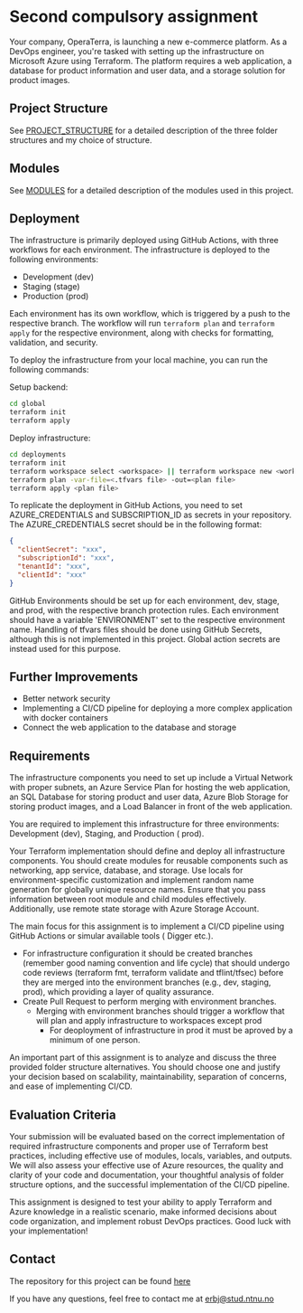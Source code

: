 # Second compulsory assignment

Your company, OperaTerra, is launching a new e-commerce platform. As a DevOps engineer, you're tasked with setting up
the infrastructure on Microsoft Azure using Terraform. The platform requires a web application, a database for product
information and user data, and a storage solution for product images.

## Project Structure

See [PROJECT_STRUCTURE](PROJECT_STRUCTURE.md) for a detailed description of the three folder structures and my choice of
structure.

## Modules

See [MODULES](MODULES.md) for a detailed description of the modules used in this project.

## Deployment

The infrastructure is primarily deployed using GitHub Actions, with three workflows for each environment. The
infrastructure is deployed to the following environments:

- Development (dev)
- Staging (stage)
- Production (prod)

Each environment has its own workflow, which is triggered by a push to the respective branch. The workflow will run
`terraform plan` and `terraform apply` for the respective environment, along with checks for formatting, validation, and
security.

To deploy the infrastructure from your local machine, you can run the following commands:

Setup backend:

```bash
cd global
terraform init
terraform apply
```

Deploy infrastructure:

```bash
cd deployments
terraform init
terraform workspace select <workspace> || terraform workspace new <workspace>
terraform plan -var-file=<.tfvars file> -out=<plan file>
terraform apply <plan file>
```

To replicate the deployment in GitHub Actions, you need to set AZURE_CREDENTIALS and SUBSCRIPTION_ID as secrets in your
repository. The AZURE_CREDENTIALS secret should be in the following format:

```json
{
  "clientSecret": "xxx",
  "subscriptionId": "xxx",
  "tenantId": "xxx",
  "clientId": "xxx"
}
```

GitHub Environments should be set up for each environment, dev, stage, and prod, with the respective branch protection
rules. Each environment should have a variable 'ENVIRONMENT' set to the respective environment name. Handling of tfvars
files should be done using GitHub Secrets, although this is not implemented in this project. Global action secrets are
instead used for this purpose.

## Further Improvements

- Better network security
- Implementing a CI/CD pipeline for deploying a more complex application with docker containers
- Connect the web application to the database and storage

## Requirements

The infrastructure components you need to set up include a Virtual Network with proper subnets, an Azure Service Plan
for hosting the web application, an SQL Database for storing product and user data, Azure Blob Storage for storing
product images, and a Load Balancer in front of the web application.

You are required to implement this infrastructure for three environments: Development (dev), Staging, and Production (
prod).

Your Terraform implementation should define and deploy all infrastructure components. You should create modules for
reusable components such as networking, app service, database, and storage. Use locals for environment-specific
customization and implement random name generation for globally unique resource names. Ensure that you pass information
between root module and child modules effectively. Additionally, use remote state storage with Azure Storage Account.

The main focus for this assignment is to implement a CI/CD pipeline using GitHub Actions or simular available tools (
Digger etc.).

- For infrastructure configuration it should be created branches (remember good naming convention and life cycle) that
  should undergo code reviews (terraform fmt, terraform validate and tflint/tfsec) before they are merged into the
  environment branches (e.g., dev, staging, prod), which providing a layer of quality assurance.
- Create Pull Request to perform merging with environment branches.
    - Merging with environment branches should trigger a workflow that will plan and apply infrastructure to workspaces
      except prod
        - For deoployment of infrastructure in prod it must be aproved by a minimum of one person.

An important part of this assignment is to analyze and discuss the three provided folder structure alternatives. You
should choose one and justify your decision based on scalability, maintainability, separation of concerns, and ease of
implementing CI/CD.

## Evaluation Criteria

Your submission will be evaluated based on the correct implementation of required infrastructure components and proper
use of Terraform best practices, including effective use of modules, locals, variables, and outputs. We will also assess
your effective use of Azure resources, the quality and clarity of your code and documentation, your thoughtful analysis
of folder structure options, and the successful implementation of the CI/CD pipeline.

This assignment is designed to test your ability to apply Terraform and Azure knowledge in a realistic scenario, make
informed decisions about code organization, and implement robust DevOps practices. Good luck with your implementation!

## Contact

The repository for this project can be found [here](https://github.com/erikbjo/erbj-oppg2)

If you have any questions, feel free to contact me at [erbj@stud.ntnu.no](mailto:erbj@stud.ntnu.no)